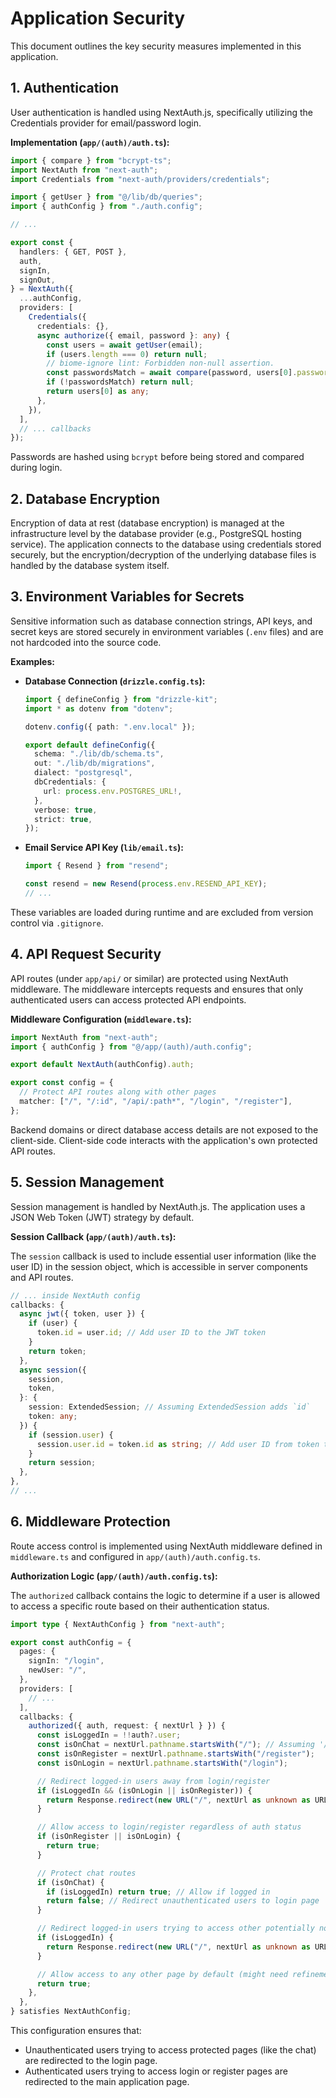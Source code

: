 # Application Security

This document outlines the key security measures implemented in this application.

## 1. Authentication

User authentication is handled using NextAuth.js, specifically utilizing the Credentials provider for email/password login.

**Implementation (`app/(auth)/auth.ts`):**

```typescript
import { compare } from "bcrypt-ts";
import NextAuth from "next-auth";
import Credentials from "next-auth/providers/credentials";

import { getUser } from "@/lib/db/queries";
import { authConfig } from "./auth.config";

// ...

export const {
  handlers: { GET, POST },
  auth,
  signIn,
  signOut,
} = NextAuth({
  ...authConfig,
  providers: [
    Credentials({
      credentials: {},
      async authorize({ email, password }: any) {
        const users = await getUser(email);
        if (users.length === 0) return null;
        // biome-ignore lint: Forbidden non-null assertion.
        const passwordsMatch = await compare(password, users[0].password!);
        if (!passwordsMatch) return null;
        return users[0] as any;
      },
    }),
  ],
  // ... callbacks
});
```

Passwords are hashed using `bcrypt` before being stored and compared during login.

## 2. Database Encryption

Encryption of data at rest (database encryption) is managed at the infrastructure level by the database provider (e.g., PostgreSQL hosting service). The application connects to the database using credentials stored securely, but the encryption/decryption of the underlying database files is handled by the database system itself.

## 3. Environment Variables for Secrets

Sensitive information such as database connection strings, API keys, and secret keys are stored securely in environment variables (`.env` files) and are not hardcoded into the source code.

**Examples:**

- **Database Connection (`drizzle.config.ts`):**

  ```typescript
  import { defineConfig } from "drizzle-kit";
  import * as dotenv from "dotenv";

  dotenv.config({ path: ".env.local" });

  export default defineConfig({
    schema: "./lib/db/schema.ts",
    out: "./lib/db/migrations",
    dialect: "postgresql",
    dbCredentials: {
      url: process.env.POSTGRES_URL!,
    },
    verbose: true,
    strict: true,
  });
  ```

- **Email Service API Key (`lib/email.ts`):**

  ```typescript
  import { Resend } from "resend";

  const resend = new Resend(process.env.RESEND_API_KEY);
  // ...
  ```

These variables are loaded during runtime and are excluded from version control via `.gitignore`.

## 4. API Request Security

API routes (under `app/api/` or similar) are protected using NextAuth middleware. The middleware intercepts requests and ensures that only authenticated users can access protected API endpoints.

**Middleware Configuration (`middleware.ts`):**

```typescript
import NextAuth from "next-auth";
import { authConfig } from "@/app/(auth)/auth.config";

export default NextAuth(authConfig).auth;

export const config = {
  // Protect API routes along with other pages
  matcher: ["/", "/:id", "/api/:path*", "/login", "/register"],
};
```

Backend domains or direct database access details are not exposed to the client-side. Client-side code interacts with the application's own protected API routes.

## 5. Session Management

Session management is handled by NextAuth.js. The application uses a JSON Web Token (JWT) strategy by default.

**Session Callback (`app/(auth)/auth.ts`):**

The `session` callback is used to include essential user information (like the user ID) in the session object, which is accessible in server components and API routes.

```typescript
// ... inside NextAuth config
callbacks: {
  async jwt({ token, user }) {
    if (user) {
      token.id = user.id; // Add user ID to the JWT token
    }
    return token;
  },
  async session({
    session,
    token,
  }: {
    session: ExtendedSession; // Assuming ExtendedSession adds `id`
    token: any;
  }) {
    if (session.user) {
      session.user.id = token.id as string; // Add user ID from token to the session object
    }
    return session;
  },
},
// ...
```

## 6. Middleware Protection

Route access control is implemented using NextAuth middleware defined in `middleware.ts` and configured in `app/(auth)/auth.config.ts`.

**Authorization Logic (`app/(auth)/auth.config.ts`):**

The `authorized` callback contains the logic to determine if a user is allowed to access a specific route based on their authentication status.

```typescript
import type { NextAuthConfig } from "next-auth";

export const authConfig = {
  pages: {
    signIn: "/login",
    newUser: "/",
  },
  providers: [
    // ...
  ],
  callbacks: {
    authorized({ auth, request: { nextUrl } }) {
      const isLoggedIn = !!auth?.user;
      const isOnChat = nextUrl.pathname.startsWith("/"); // Assuming '/' is the main chat area
      const isOnRegister = nextUrl.pathname.startsWith("/register");
      const isOnLogin = nextUrl.pathname.startsWith("/login");

      // Redirect logged-in users away from login/register
      if (isLoggedIn && (isOnLogin || isOnRegister)) {
        return Response.redirect(new URL("/", nextUrl as unknown as URL));
      }

      // Allow access to login/register regardless of auth status
      if (isOnRegister || isOnLogin) {
        return true;
      }

      // Protect chat routes
      if (isOnChat) {
        if (isLoggedIn) return true; // Allow if logged in
        return false; // Redirect unauthenticated users to login page
      }

      // Redirect logged-in users trying to access other potentially non-chat public pages to chat
      if (isLoggedIn) {
        return Response.redirect(new URL("/", nextUrl as unknown as URL));
      }

      // Allow access to any other page by default (might need refinement)
      return true;
    },
  },
} satisfies NextAuthConfig;
```

This configuration ensures that:

- Unauthenticated users trying to access protected pages (like the chat) are redirected to the login page.
- Authenticated users trying to access login or register pages are redirected to the main application page.
